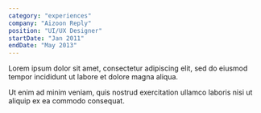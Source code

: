 ```yaml
---
category: "experiences"
company: "Aizoon Reply"
position: "UI/UX Designer"
startDate: "Jan 2011"
endDate: "May 2013"
---
```


Lorem ipsum dolor sit amet, consectetur adipiscing elit, sed do eiusmod tempor incididunt ut labore et dolore magna aliqua.

Ut enim ad minim veniam, quis nostrud exercitation ullamco laboris nisi ut aliquip ex ea commodo consequat.
